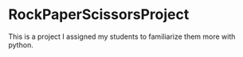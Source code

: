 # RockPaperScissorsProject
This is a project I assigned my students to familiarize them more with python.
